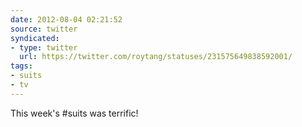 ```yaml
---
date: 2012-08-04 02:21:52
source: twitter
syndicated:
- type: twitter
  url: https://twitter.com/roytang/statuses/231575649838592001/
tags:
- suits
- tv
---
```


This week's #suits was terrific!